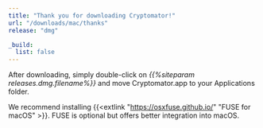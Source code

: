 ```yaml
---
title: "Thank you for downloading Cryptomator!"
url: "/downloads/mac/thanks"
release: "dmg"

_build:
  list: false
---
```


After downloading, simply double-click on _{{%siteparam releases.dmg.filename%}}_ and move Cryptomator.app to your Applications folder.

We recommend installing {{<extlink "https://osxfuse.github.io/" "FUSE for macOS" >}}. FUSE is optional but offers better integration into macOS.
